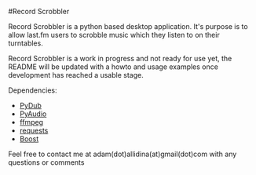 #Record Scrobbler

Record Scrobbler is a python based desktop application. It's purpose is to allow last.fm users to scrobble music which they listen to on their turntables.

Record Scrobbler is a work in progress and not ready for use yet, the README will be updated with a howto and usage examples once development has reached a usable stage.

Dependencies:
  * [PyDub](http://pydub.com/)
  * [PyAudio](http://people.csail.mit.edu/hubert/pyaudio)
  * [ffmpeg](http://ffmpeg.org/)
  * [requests](http://docs.python-requests.org/en/latest/)
  * [Boost](http://www.boost.org/)

Feel free to contact me at adam(dot)allidina(at)gmail(dot)com with any questions or comments

